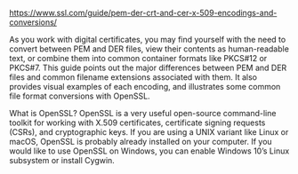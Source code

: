 https://www.ssl.com/guide/pem-der-crt-and-cer-x-509-encodings-and-conversions/

As you work with digital certificates, you may find yourself with the need to convert between PEM and DER files, view their contents as human-readable text, or combine them into common container formats like PKCS#12 or PKCS#7. This guide points out the major differences between PEM and DER files and common filename extensions associated with them. It also provides visual examples of each encoding, and illustrates some common file format conversions with OpenSSL.

What is OpenSSL?
OpenSSL is a very useful open-source command-line toolkit for working with X.509 certificates, certificate signing requests (CSRs), and cryptographic keys. If you are using a UNIX variant like Linux or macOS, OpenSSL is probably already installed on your computer. If you would like to use OpenSSL on Windows, you can enable Windows 10’s Linux subsystem or install Cygwin.

